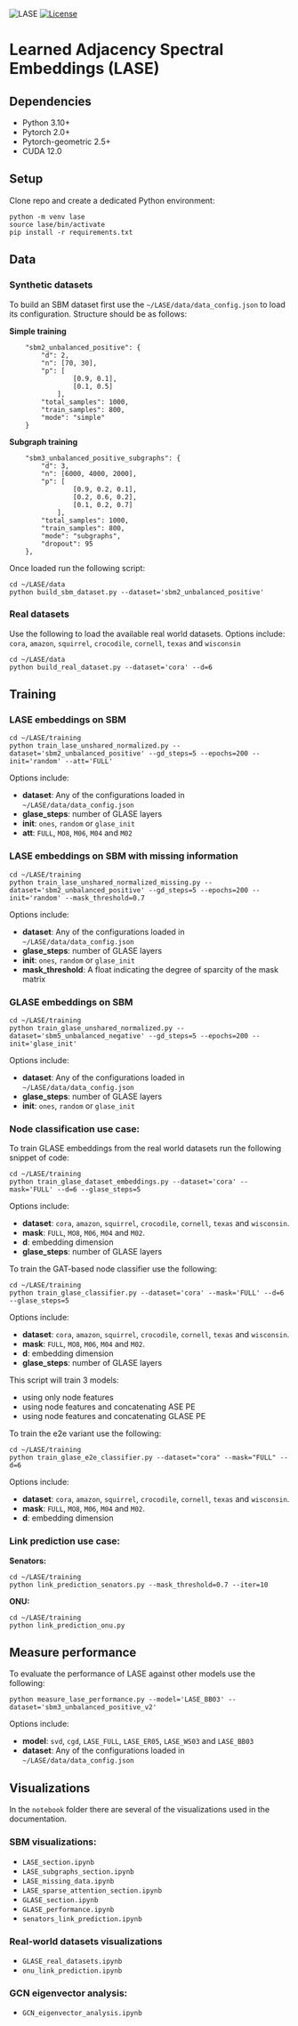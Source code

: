 ![LASE](docs/imgs/graph_networks.png)
[![License](https://img.shields.io/github/license/sofiperez91/LASE)](LICENSE)

# Learned Adjacency Spectral Embeddings (LASE)

## Dependencies
- Python 3.10+
- Pytorch 2.0+
- Pytorch-geometric 2.5+
- CUDA 12.0 

## Setup
Clone repo and create a dedicated Python environment:
```
python -m venv lase
source lase/bin/activate
pip install -r requirements.txt
```

## Data
### Synthetic datasets
To build an SBM dataset first use the `~/LASE/data/data_config.json` to load its configuration. Structure should be as follows:

**Simple training**
```
    "sbm2_unbalanced_positive": {
        "d": 2,
        "n": [70, 30],
        "p": [
                [0.9, 0.1],
                [0.1, 0.5]
            ],
        "total_samples": 1000,
        "train_samples": 800,
        "mode": "simple"
    }
```
**Subgraph training**
```
    "sbm3_unbalanced_positive_subgraphs": {
        "d": 3,
        "n": [6000, 4000, 2000],
        "p": [
                [0.9, 0.2, 0.1],
                [0.2, 0.6, 0.2],
                [0.1, 0.2, 0.7]
            ],
        "total_samples": 1000, 
        "train_samples": 800,
        "mode": "subgraphs",
        "dropout": 95
    },
```
Once loaded run the following script:

```
cd ~/LASE/data
python build_sbm_dataset.py --dataset='sbm2_unbalanced_positive'
```

### Real datasets
Use the following to load the available real world datasets. Options include: `cora`, `amazon`, `squirrel`, `crocodile`, `cornell`, `texas` and `wisconsin`

```
cd ~/LASE/data
python build_real_dataset.py --dataset='cora' --d=6
```

## Training 

### LASE embeddings on SBM

```
cd ~/LASE/training
python train_lase_unshared_normalized.py --dataset='sbm2_unbalanced_positive' --gd_steps=5 --epochs=200 --init='random' --att='FULL'
```

Options include:
- **dataset**: Any of the configurations loaded in `~/LASE/data/data_config.json`
- **glase_steps**: number of GLASE layers
- **init**: `ones`, `random` or `glase_init`
- **att**: `FULL`, `MO8`, `M06`, `M04` and `M02`

### LASE embeddings on SBM with missing information

```
cd ~/LASE/training
python train_lase_unshared_normalized_missing.py --dataset='sbm2_unbalanced_positive' --gd_steps=5 --epochs=200 --init='random' --mask_threshold=0.7
```

Options include:
- **dataset**: Any of the configurations loaded in `~/LASE/data/data_config.json`
- **glase_steps**: number of GLASE layers
- **init**: `ones`, `random` or `glase_init`
- **mask_threshold**: A float indicating the degree of sparcity of the mask matrix


### GLASE embeddings on SBM


```
cd ~/LASE/training
python train_glase_unshared_normalized.py --dataset='sbm5_unbalanced_negative' --gd_steps=5 --epochs=200 --init='glase_init'
```

Options include:
- **dataset**: Any of the configurations loaded in `~/LASE/data/data_config.json`
- **glase_steps**: number of GLASE layers
- **init**: `ones`, `random` or `glase_init`



### Node classification use case:

To train GLASE embeddings from the real world datasets run the following snippet of code:
```
cd ~/LASE/training
python train_glase_dataset_embeddings.py --dataset='cora' --mask='FULL' --d=6 --glase_steps=5
```

Options include:
- **dataset**: `cora`, `amazon`, `squirrel`, `crocodile`, `cornell`, `texas` and `wisconsin`.
- **mask**: `FULL`, `MO8`, `M06`, `M04` and `M02`.
- **d**: embedding dimension
- **glase_steps**: number of GLASE layers

To train the GAT-based node classifier use the following:

```
cd ~/LASE/training
python train_glase_classifier.py --dataset='cora' --mask='FULL' --d=6 --glase_steps=5
```

Options include:
- **dataset**: `cora`, `amazon`, `squirrel`, `crocodile`, `cornell`, `texas` and `wisconsin`.
- **mask**: `FULL`, `MO8`, `M06`, `M04` and `M02`.
- **d**: embedding dimension
- **glase_steps**: number of GLASE layers

This script will train 3 models:
- using only node features
- using node features and concatenating ASE PE
- using node features and concatenating GLASE PE


To train the e2e variant use the following:

```
cd ~/LASE/training
python train_glase_e2e_classifier.py --dataset="cora" --mask="FULL" --d=6
```
Options include:
- **dataset**: `cora`, `amazon`, `squirrel`, `crocodile`, `cornell`, `texas` and `wisconsin`.
- **mask**: `FULL`, `MO8`, `M06`, `M04` and `M02`.
- **d**: embedding dimension


### Link prediction use case:

**Senators:**
```
cd ~/LASE/training
python link_prediction_senators.py --mask_threshold=0.7 --iter=10
```

**ONU:**
```
cd ~/LASE/training
python link_prediction_onu.py
```


## Measure performance
To evaluate the performance of LASE against other models use the following:

```
python measure_lase_performance.py --model='LASE_BB03' --dataset='sbm3_unbalanced_positive_v2'
```

Options include:
- **model**: `svd`, `cgd`, `LASE_FULL`, `LASE_ER05`, `LASE_WS03` and `LASE_BB03`
- **dataset**: Any of the configurations loaded in `~/LASE/data/data_config.json`

## Visualizations
In the `notebook` folder there are several of the visualizations used in the documentation. 

### SBM visualizations:
- `LASE_section.ipynb`
- `LASE_subgraphs_section.ipynb`
- `LASE_missing_data.ipynb`
- `LASE_sparse_attention_section.ipynb`
- `GLASE_section.ipynb`
- `GLASE_performance.ipynb`
- `senators_link_prediction.ipynb`

### Real-world datasets visualizations
- `GLASE_real_datasets.ipynb`
- `onu_link_prediction.ipynb`

### GCN eigenvector analysis:
- `GCN_eigenvector_analysis.ipynb`

